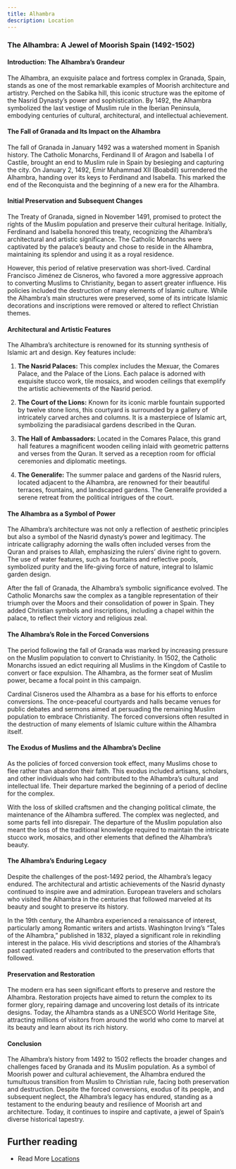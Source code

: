 ```yaml
---
title: Alhambra
description: Location
---
```


### The Alhambra: A Jewel of Moorish Spain (1492-1502)

#### Introduction: The Alhambra’s Grandeur

The Alhambra, an exquisite palace and fortress complex in Granada, Spain, stands as one of the most remarkable examples of Moorish architecture and artistry. Perched on the Sabika hill, this iconic structure was the epitome of the Nasrid Dynasty’s power and sophistication. By 1492, the Alhambra symbolized the last vestige of Muslim rule in the Iberian Peninsula, embodying centuries of cultural, architectural, and intellectual achievement.

#### The Fall of Granada and Its Impact on the Alhambra

The fall of Granada in January 1492 was a watershed moment in Spanish history. The Catholic Monarchs, Ferdinand II of Aragon and Isabella I of Castile, brought an end to Muslim rule in Spain by besieging and capturing the city. On January 2, 1492, Emir Muhammad XII (Boabdil) surrendered the Alhambra, handing over its keys to Ferdinand and Isabella. This marked the end of the Reconquista and the beginning of a new era for the Alhambra.

#### Initial Preservation and Subsequent Changes

The Treaty of Granada, signed in November 1491, promised to protect the rights of the Muslim population and preserve their cultural heritage. Initially, Ferdinand and Isabella honored this treaty, recognizing the Alhambra’s architectural and artistic significance. The Catholic Monarchs were captivated by the palace’s beauty and chose to reside in the Alhambra, maintaining its splendor and using it as a royal residence.

However, this period of relative preservation was short-lived. Cardinal Francisco Jiménez de Cisneros, who favored a more aggressive approach to converting Muslims to Christianity, began to assert greater influence. His policies included the destruction of many elements of Islamic culture. While the Alhambra’s main structures were preserved, some of its intricate Islamic decorations and inscriptions were removed or altered to reflect Christian themes.

#### Architectural and Artistic Features

The Alhambra’s architecture is renowned for its stunning synthesis of Islamic art and design. Key features include:

1. **The Nasrid Palaces:** This complex includes the Mexuar, the Comares Palace, and the Palace of the Lions. Each palace is adorned with exquisite stucco work, tile mosaics, and wooden ceilings that exemplify the artistic achievements of the Nasrid period.

2. **The Court of the Lions:** Known for its iconic marble fountain supported by twelve stone lions, this courtyard is surrounded by a gallery of intricately carved arches and columns. It is a masterpiece of Islamic art, symbolizing the paradisiacal gardens described in the Quran.

3. **The Hall of Ambassadors:** Located in the Comares Palace, this grand hall features a magnificent wooden ceiling inlaid with geometric patterns and verses from the Quran. It served as a reception room for official ceremonies and diplomatic meetings.

4. **The Generalife:** The summer palace and gardens of the Nasrid rulers, located adjacent to the Alhambra, are renowned for their beautiful terraces, fountains, and landscaped gardens. The Generalife provided a serene retreat from the political intrigues of the court.

#### The Alhambra as a Symbol of Power

The Alhambra’s architecture was not only a reflection of aesthetic principles but also a symbol of the Nasrid dynasty’s power and legitimacy. The intricate calligraphy adorning the walls often included verses from the Quran and praises to Allah, emphasizing the rulers’ divine right to govern. The use of water features, such as fountains and reflective pools, symbolized purity and the life-giving force of nature, integral to Islamic garden design.

After the fall of Granada, the Alhambra’s symbolic significance evolved. The Catholic Monarchs saw the complex as a tangible representation of their triumph over the Moors and their consolidation of power in Spain. They added Christian symbols and inscriptions, including a chapel within the palace, to reflect their victory and religious zeal.

#### The Alhambra’s Role in the Forced Conversions

The period following the fall of Granada was marked by increasing pressure on the Muslim population to convert to Christianity. In 1502, the Catholic Monarchs issued an edict requiring all Muslims in the Kingdom of Castile to convert or face expulsion. The Alhambra, as the former seat of Muslim power, became a focal point in this campaign.

Cardinal Cisneros used the Alhambra as a base for his efforts to enforce conversions. The once-peaceful courtyards and halls became venues for public debates and sermons aimed at persuading the remaining Muslim population to embrace Christianity. The forced conversions often resulted in the destruction of many elements of Islamic culture within the Alhambra itself.

#### The Exodus of Muslims and the Alhambra’s Decline

As the policies of forced conversion took effect, many Muslims chose to flee rather than abandon their faith. This exodus included artisans, scholars, and other individuals who had contributed to the Alhambra’s cultural and intellectual life. Their departure marked the beginning of a period of decline for the complex.

With the loss of skilled craftsmen and the changing political climate, the maintenance of the Alhambra suffered. The complex was neglected, and some parts fell into disrepair. The departure of the Muslim population also meant the loss of the traditional knowledge required to maintain the intricate stucco work, mosaics, and other elements that defined the Alhambra’s beauty.

#### The Alhambra’s Enduring Legacy

Despite the challenges of the post-1492 period, the Alhambra’s legacy endured. The architectural and artistic achievements of the Nasrid dynasty continued to inspire awe and admiration. European travelers and scholars who visited the Alhambra in the centuries that followed marveled at its beauty and sought to preserve its history.

In the 19th century, the Alhambra experienced a renaissance of interest, particularly among Romantic writers and artists. Washington Irving’s “Tales of the Alhambra,” published in 1832, played a significant role in rekindling interest in the palace. His vivid descriptions and stories of the Alhambra’s past captivated readers and contributed to the preservation efforts that followed.

#### Preservation and Restoration

The modern era has seen significant efforts to preserve and restore the Alhambra. Restoration projects have aimed to return the complex to its former glory, repairing damage and uncovering lost details of its intricate designs. Today, the Alhambra stands as a UNESCO World Heritage Site, attracting millions of visitors from around the world who come to marvel at its beauty and learn about its rich history.

#### Conclusion

The Alhambra’s history from 1492 to 1502 reflects the broader changes and challenges faced by Granada and its Muslim population. As a symbol of Moorish power and cultural achievement, the Alhambra endured the tumultuous transition from Muslim to Christian rule, facing both preservation and destruction. Despite the forced conversions, exodus of its people, and subsequent neglect, the Alhambra’s legacy has endured, standing as a testament to the enduring beauty and resilience of Moorish art and architecture. Today, it continues to inspire and captivate, a jewel of Spain’s diverse historical tapestry.

## Further reading

- Read More [Locations](/locations/) 